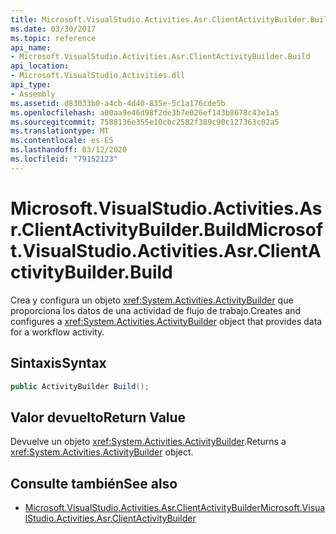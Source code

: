 ```yaml
---
title: Microsoft.VisualStudio.Activities.Asr.ClientActivityBuilder.Build
ms.date: 03/30/2017
ms.topic: reference
api_name:
- Microsoft.VisualStudio.Activities.Asr.ClientActivityBuilder.Build
api_location:
- Microsoft.VisualStudio.Activities.dll
api_type:
- Assembly
ms.assetid: d83033b0-a4cb-4d40-835e-5c1a176cde5b
ms.openlocfilehash: a00aa9e46d98f2de3b7e026ef143b8678c43e1a5
ms.sourcegitcommit: 7588136e355e10cbc2582f389c90c127363c02a5
ms.translationtype: MT
ms.contentlocale: es-ES
ms.lasthandoff: 03/12/2020
ms.locfileid: "79152123"
---
```

# <a name="microsoftvisualstudioactivitiesasrclientactivitybuilderbuild"></a><span data-ttu-id="c9be3-102">Microsoft.VisualStudio.Activities.Asr.ClientActivityBuilder.Build</span><span class="sxs-lookup"><span data-stu-id="c9be3-102">Microsoft.VisualStudio.Activities.Asr.ClientActivityBuilder.Build</span></span>
<span data-ttu-id="c9be3-103">Crea y configura un objeto <xref:System.Activities.ActivityBuilder> que proporciona los datos de una actividad de flujo de trabajo.</span><span class="sxs-lookup"><span data-stu-id="c9be3-103">Creates and configures a <xref:System.Activities.ActivityBuilder> object that provides data for a workflow activity.</span></span>  
  
## <a name="syntax"></a><span data-ttu-id="c9be3-104">Sintaxis</span><span class="sxs-lookup"><span data-stu-id="c9be3-104">Syntax</span></span>  
  
```csharp  
public ActivityBuilder Build();
```  
  
## <a name="return-value"></a><span data-ttu-id="c9be3-105">Valor devuelto</span><span class="sxs-lookup"><span data-stu-id="c9be3-105">Return Value</span></span>  
 <span data-ttu-id="c9be3-106">Devuelve un objeto <xref:System.Activities.ActivityBuilder>.</span><span class="sxs-lookup"><span data-stu-id="c9be3-106">Returns a <xref:System.Activities.ActivityBuilder> object.</span></span>  
  
## <a name="see-also"></a><span data-ttu-id="c9be3-107">Consulte también</span><span class="sxs-lookup"><span data-stu-id="c9be3-107">See also</span></span>

- [<span data-ttu-id="c9be3-108">Microsoft.VisualStudio.Activities.Asr.ClientActivityBuilder</span><span class="sxs-lookup"><span data-stu-id="c9be3-108">Microsoft.VisualStudio.Activities.Asr.ClientActivityBuilder</span></span>](microsoft-visualstudio-activities-asr-clientactivitybuilder.md)
